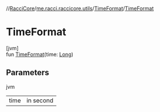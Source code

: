 //[RacciCore](../../../index.md)/[me.racci.raccicore.utils](../index.md)/[TimeFormat](index.md)/[TimeFormat](-time-format.md)

# TimeFormat

[jvm]\
fun [TimeFormat](-time-format.md)(time: [Long](https://kotlinlang.org/api/latest/jvm/stdlib/kotlin/-long/index.html))

## Parameters

jvm

| | |
|---|---|
| time | in second |

